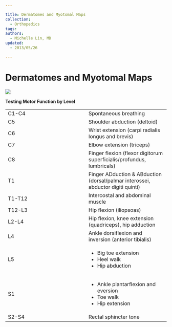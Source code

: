 ```yaml
---

title: Dermatomes and Myotomal Maps
collection:
  - Orthopedics
tags:
authors:
  - Michelle Lin, MD
updated:
  - 2013/05/26

---
```


# Dermatomes and Myotomal Maps

![](https://d2p53dh3qxfm0x.cloudfront.net/uploads/img/1jx/5/m/9a8510e6-307b-50b6-b589-347c2d2081a7/640.png)

**Testing Motor Function by Level**

<table>
<colgroup>
<col width="50%" />
<col width="50%" />
</colgroup>
<tbody>
<tr class="odd">
<td>C1-C4</td>
<td>Spontaneous breathing</td>
</tr>
<tr class="even">
<td>C5</td>
<td>Shoulder abduction (deltoid)</td>
</tr>
<tr class="odd">
<td>C6</td>
<td>Wrist extension (carpi radialis longus and brevis)</td>
</tr>
<tr class="even">
<td>C7</td>
<td>Elbow extension (triceps)</td>
</tr>
<tr class="odd">
<td>C8</td>
<td>Finger flexion (flexor digitorum superficialis/profundus, lumbricals)</td>
</tr>
<tr class="even">
<td>T1</td>
<td>Finger ADduction &amp; ABduction (dorsal/palmar interossei, abductor digiti quinti)</td>
</tr>
<tr class="odd">
<td>T1-T12</td>
<td>Intercostal and abdominal muscle</td>
</tr>
<tr class="even">
<td>T12-L3</td>
<td>Hip flexion (iliopsoas)</td>
</tr>
<tr class="odd">
<td>L2-L4</td>
<td>Hip flexion, knee extension (quadriceps), hip adduction</td>
</tr>
<tr class="even">
<td>L4</td>
<td>Ankle dorsiflexion and inversion (anterior tibialis)</td>
</tr>
<tr class="odd">
<td>L5</td>
<td><ul>
<li><span class="aglmd-moreinfo ui-moreinfo" data-iid="53aa2472d35d3ae92e001504">Big toe extension</span><br />
</li>
<li><span class="aglmd-moreinfo ui-moreinfo" data-iid="53aa2472d35d3ae92e001505">Heel walk</span></li>
<li><span class="aglmd-moreinfo ui-moreinfo" data-iid="53aa2472d35d3ae92e001506">Hip abduction</span></li>
</ul></td>
</tr>
<tr class="even">
<td>S1</td>
<td><ul>
<li><span class="aglmd-moreinfo ui-moreinfo" data-iid="53aa2472d35d3ae92e001507">Ankle plantarflexion and eversion</span><br />
</li>
<li><span class="aglmd-moreinfo ui-moreinfo" data-iid="53aa2472d35d3ae92e001508">Toe walk</span></li>
<li><span class="aglmd-moreinfo ui-moreinfo" data-iid="53aa2472d35d3ae92e001509">Hip extension</span></li>
</ul></td>
</tr>
<tr class="odd">
<td>S2-S4</td>
<td>Rectal sphincter tone</td>
</tr>
</tbody>
</table>

